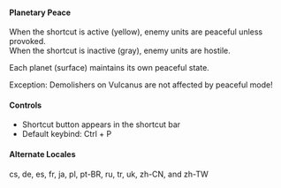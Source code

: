 #### Planetary Peace  

When the shortcut is active (yellow), enemy units are peaceful unless provoked.  
When the shortcut is inactive (gray), enemy units are hostile.  

Each planet (surface) maintains its own peaceful state.  

Exception: Demolishers on Vulcanus are not affected by peaceful mode!  

#### Controls  
* Shortcut button appears in the shortcut bar  
* Default keybind: Ctrl + P  

#### Alternate Locales  
cs, de, es, fr, ja, pl, pt-BR, ru, tr, uk, zh-CN, and zh-TW  